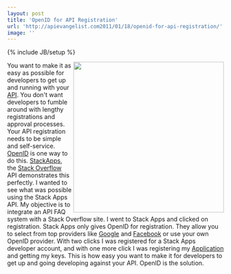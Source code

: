 ```yaml
---
layout: post
title: 'OpenID for API Registration'
url: 'http://apievangelist.com2011/01/18/openid-for-api-registration/'
image: ''
---
```

{% include JB/setup %}
<a href="http://www.stackapps.com"><img src="http://kinlane-productions.s3.amazonaws.com/stack-overflow/Stack-Apps-Registration.png"  width="350" align="right" /></a>You want to make it as easy as possible for developers to get up and running with your <a href="http://www.apievangelist.com/">API</a>.
You don't want developers to fumble around with lengthy registrations and approval processes.
Your API registration needs to be simple and self-service. <a href="http://openid.net" target="_blank">OpenID</a> is one way to do this.
<a href="http://stackapps.com">StackApps</a>, the <a href="http://stackoverflow.com">Stack Overflow</a> API demonstrates this perfectly.
I wanted to see what was possible using the Stack Apps API. My objective is to integrate an API FAQ system with a Stack Overflow site.
I went to Stack Apps and clicked on registration. Stack Apps only gives OpenID for registration. They allow you to select from top providers like <a href="http://www.kinlane.com/category/google/">Google</a> and <a href="http://www.kinlane.com/category/facebook/">Facebook</a> or use your own OpenID provider.
With two clicks I was registered for a Stack Apps developer account, and with one more click I was registering my <a href="http://www.kinlane.com/category/application/">Application</a> and getting my keys.
This is how easy you want to make it for developers to get up and going developing against your API. OpenID is the solution.
